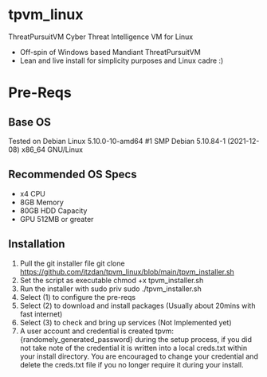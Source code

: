 # tpvm_linux
ThreatPursuitVM Cyber Threat Intelligence VM for Linux
- Off-spin of Windows based Mandiant ThreatPursuitVM 
- Lean and live install for simplicity purposes and Linux cadre :)

# Pre-Reqs

## Base OS
Tested on Debian Linux 5.10.0-10-amd64 #1 SMP Debian 5.10.84-1 (2021-12-08) x86_64 GNU/Linux

## Recommended OS Specs

- x4 CPU
- 8GB Memory
- 80GB HDD Capacity
- GPU 512MB or greater

## Installation

1. Pull the git installer file git clone https://github.com/itzdan/tpvm_linux/blob/main/tpvm_installer.sh
2. Set the script as executable 
chmod +x tpvm_installer.sh
3. Run the installer with sudo priv
sudo ./tpvm_installer.sh 
4. Select (1) to configure the pre-reqs
5. Select (2) to download and install packages  (Usually about 20mins with fast internet)
6. Select (3) to check and bring up services  (Not Implemented yet)
7. A user account and credential is created tpvm:{randomely_generated_password} during the setup process, if you did not take note of the credential it is written into a local creds.txt within your install directory. You are encouraged to change your credential and delete the creds.txt file if you no longer require it during your install.
